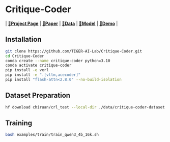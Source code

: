 # Critique-Coder

| [**🚀Project Page**](https://tiger-ai-lab.github.io/ScholarCopilot/) | [**📖Paper**](https://arxiv.org/abs/2509.22824) | [**🤗Data**](https://huggingface.co/datasets/TIGER-Lab/ScholarCopilot-Data-v1/) | [**🤗Model**](https://huggingface.co/TIGER-Lab/ScholarCopilot-v1) | [**🤗Demo**](https://huggingface.co/spaces/TIGER-Lab/ScholarCopilot) |


## Installation
```bash
git clone https://github.com/TIGER-AI-Lab/Critique-Coder.git
cd Critique-Coder
conda create --name critique-coder python=3.10
conda activate critique-coder
pip install -e verl
pip install -e ".[vllm,acecoder]"
pip install "flash-attn<2.8.0" --no-build-isolation
```

## Dataset Preparation
```bash
hf download chiruan/crl_test --local-dir ./data/critique-coder-dataset --repo dataset
```

## Training
```bash
bash examples/train/train_qwen3_4b_16k.sh
```
